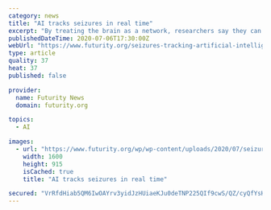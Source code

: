 ```yaml
---
category: news
title: "AI tracks seizures in real time"
excerpt: "By treating the brain as a network, researchers say they can use artificial intelligence and EEG data to ID and locate seizures in real time."
publishedDateTime: 2020-07-06T17:30:00Z
webUrl: "https://www.futurity.org/seizures-tracking-artificial-intelligence-2397942/"
type: article
quality: 37
heat: 37
published: false

provider:
  name: Futurity News
  domain: futurity.org

topics:
  - AI

images:
  - url: "https://www.futurity.org/wp/wp-content/uploads/2020/07/seizures_1600.jpg"
    width: 1600
    height: 915
    isCached: true
    title: "AI tracks seizures in real time"

secured: "VrRfdHiab5QM6IwOAYrv3yidJzHUiaeKJu0deTNP225QIf9cwS/QZ/cyQfYsHiZzScL2/ORAxJgJVaLdSA0cXpFqwW4wXH8XdkIhu/pMfkm8zvEp11UvsRx94Symm4eA6ZrpMINzaUmW0f0TohM4WSWzYyKAUPh304/ilyfivRtz5CNjOGX9toVSlSXunJP9B7lEah7vOrCQJdNQN1FPnAUGQR8GnsN4E/YD2/TpmNq0ofavPZZ2y/Qpkm812puOrNrJWxViFz5gFm5geUvU2tdxGfsZeuz35Iwkyyhwb6zWs89h6yfJ7mTjnXqhY2fodvoSUZkc9VJ+2ATnxpqQlQ==;FT0yJuCgbfxlPNRA5U0UPg=="
---
```


